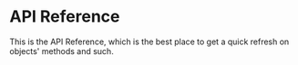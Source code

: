 # API Reference

This is the API Reference, which is the best place to get a quick refresh on objects' methods and such.